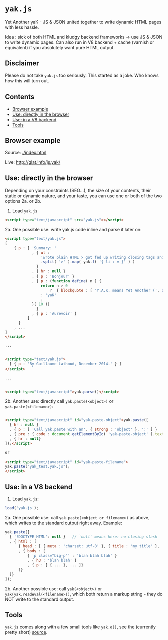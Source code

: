 `yak.js`
======

Yet Another yaK - JS &amp; JSON united together to write dynamic HTML pages with less hassle.

Idea : sick of both HTML and kludgy backend frameworks -> use JS &
JSON to write dynamic pages. Can also run in V8 backend + cache
(varnish or equivalent) if you absolutely want pure HTML output.

## Disclaimer

Please do not take `yak.js` too seriously. This started as a joke. Who knows how this will turn out.

## Contents

 * [Browser example](#browser-example)
 * [Use: directly in the browser](#use-directly-in-the-browser)
 * [Use: in a V8 backend](#use-in-a-v8-backend)
 * [Tools](#tools)
 
## Browser example 

Source: [./index.html](./index.html)

Live: http://glat.info/js.yak/

## Use: directly in the browser

Depending on your constraints (SEO...), the size of your contents, their static or dynamic nature, and your taste, you can use one or both of the two options 2a. or 2b.

1. Load `yak.js`

```html
<script type="text/javascript" src="yak.js"></script>
```

2a. One possible use: write yak.js code inline and parse it later on:

```html
<script type="text/yak.js">
[
    { p : [ 'Summary: '
            , { ul : 
                'wrote plain HTML > got fed up writing closing tags and having too little page structure dynamics > generated HTML using frameworks > too many features > kludge accumulated over time > wrote plain HTML again > got fed up again > wrote - wait first wrote YAK.'
                .split( '>' ).map( yak.f( '{ li : v }' ) ) 
              }
            , { hr : null }
            , { p : 'Bonjour' }
            , { p : (function define( n ) {
                return n > 0  
                    ?  { blockquote : [ 'Y.A.K. means Yet Another (', define( n - 1 ), ')' ] }
                : 'yaK'
                ;  
            }( 10 ))
              }
            , { p : 'Aurevoir' }
          ]
      }
    , ...
]
</script>

...


<script type="text/yak.js">
  [ { p : 'By Guillaume Lathoud, December 2014.' } ]
</script>

...
    

<script type="text/javascript">yak.parse()</script>

```

2b. Another use: directly call `yak.paste(<object>)` or `yak.paste(<filename>)`:

```html

<script type="text/javascript" id="yak-paste-object">yak.paste([ 
  { hr : null }
  , { p : [ 'Call yak.paste with an', { strong : 'object' }, ':' ] }
  , { pre : { code : document.getElementById( 'yak-paste-object' ).textContent } }
  , { hr : null}
]);</script>

or

<script type="text/javascript" id="yak-paste-filename">
yak.paste("yak_test.yak.js");
</script>

```

## Use: in a V8 backend

1. Load `yak.js`:

```js
load('yak.js');
```

2a. One possible use: call `yak.paste(<object or filename>)` as above, which writes to the standard output right away. Example:

```js
yak.paste([
  { '!DOCTYPE HTML': null }   // `null` means here: no closing slash
  , { html : [
      { head : [ { meta : 'charset: utf-8' }, { title : 'my title' }, ... ] }
      , { body : [
          { 'p class="big-p"' : 'blah blah blah' }
          , { h3 : 'blah blah' }
          , { p : [ { ... }, ... ]}
      ]}
  ]}
]);
```

2b. Another possible use: call `yak(<object>)` or `yak(yak.readeval(<filename>))`, which both return a markup string - they do NOT write to the standard output.

## Tools

`yak.js` comes along with a few small tools like `yak.o()`, see the (currently pretty short) [source](./yak.js).

